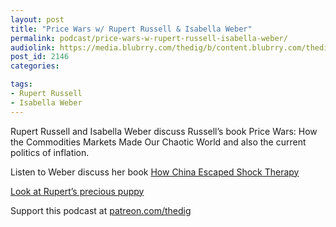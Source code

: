 ```yaml
---
layout: post
title: "Price Wars w/ Rupert Russell & Isabella Weber"
permalink: podcast/price-wars-w-rupert-russell-isabella-weber/
audiolink: https://media.blubrry.com/thedig/b/content.blubrry.com/thedig/The_Dig-EP_351-PriceWars.mp3
post_id: 2146
categories: 

tags: 
- Rupert Russell
- Isabella Weber
---
```


Rupert Russell and Isabella Weber discuss Russell’s book Price Wars: How the Commodities Markets Made Our Chaotic World and also the current politics of inflation.

Listen to Weber discuss her book [How China Escaped Shock Therapy](https://www.thedigradio.com/podcast/how-china-escaped-shock-therapy-w-isabella-weber/)

[Look at Rupert’s precious puppy](http://www.twitter.com/rupert_russell/status/1511428696409837573?s=20&t=OPVNgfXuokFY6ZQYRkxe4g)

Support this podcast at [patreon.com/thedig](http://www.patreon.com/TheDig) 
